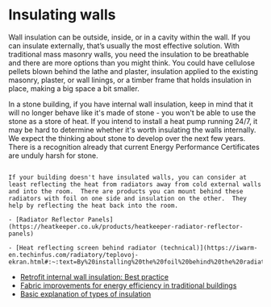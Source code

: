 # Insulating walls

<!-- TODO what average % of heat loss is through walls?  -->

Wall insulation can be outside, inside, or in a cavity within the wall.  If you can insulate externally, that’s usually the most effective solution.  With traditional mass masonry walls, you need the insulation to be breathable and there are more options than you might think.  You could have cellulose pellets blown behind the lathe and plaster, insulation applied to the existing masonry, plaster, or wall linings, or a timber frame that holds insulation in place, making a big space a bit smaller. 

In a stone building, if you have internal wall insulation, keep in mind that it will no longer behave like it's made of stone - you won't be able to use the stone as a store of heat.  If you intend to install a heat pump running 24/7, it may be hard to determine whether it's worth insulating the walls internally.   We expect the thinking about stone to develop over the next few years.  There is a recognition already that current Energy Performance Certificates are unduly harsh for stone.  


```{admonition} A quick fix - radiator foil

If your building doesn't have insulated walls, you can consider at least reflecting the heat from radiators away from cold external walls and into the room.  There are products you can mount behind these radiators with foil on one side and insulation on the other.  They help by reflecting the heat back into the room.  

- [Radiator Reflector Panels](https://heatkeeper.co.uk/products/heatkeeper-radiator-reflector-panels)

- [Heat reflecting screen behind radiator (technical)](https://iwarm-en.techinfus.com/radiatory/teplovoj-ekran.html#:~:text=By%20installing%20the%20foil%20behind%20the%20radiator%2C%20near,insulating%20layer%20must%20be%20at%20least%205%20mm.)

```

- [Retrofit internal wall insulation:  Best practice](https://www.gov.uk/government/publications/retrofit-internal-wall-insulation-best-practice)
- [Fabric improvements for energy efficiency in traditional buildings](https://www.historicenvironment.scot/archives-and-research/publications/publication/?publicationId=179c1909-3679-4486-9583-a59100fa98c1)
- [Basic explanation of types of insulation](https://www.firstinarchitecture.co.uk/building-fabric-02-insulation-materials/)
